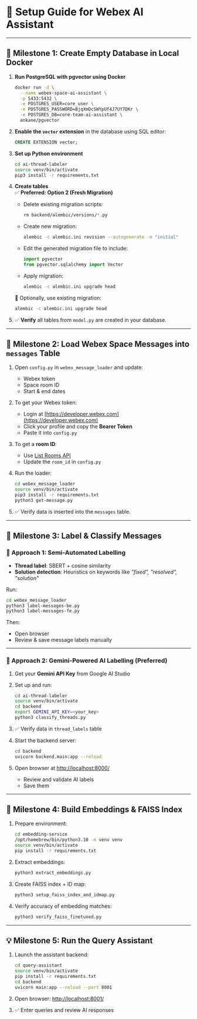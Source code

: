 # 🚀 Setup Guide for Webex AI Assistant

---

## 🧱 Milestone 1: Create Empty Database in Local Docker

1. **Run PostgreSQL with pgvector using Docker**  
   ```bash
   docker run -d \
     --name webex-space-ai-assistant \
     -p 5433:5432 \
     -e POSTGRES_USER=core_user \
     -e POSTGRES_PASSWORD=BjqXmDcSWYpUf4J7UY7DKr \
     -e POSTGRES_DB=core-team-ai-assistant \
     ankane/pgvector
   ```

2. **Enable the `vector` extension** in the database using SQL editor:
   ```sql
   CREATE EXTENSION vector;
   ```

3. **Set up Python environment**
   ```bash
   cd ai-thread-labeler
   source venv/bin/activate
   pip3 install -r requirements.txt
   ```

4. **Create tables**  
   ✅ **Preferred: Option 2 (Fresh Migration)**  
   - Delete existing migration scripts:
     ```bash
     rm backend/alembic/versions/*.py
     ```
   - Create new migration:
     ```bash
     alembic -c alembic.ini revision --autogenerate -m "initial"
     ```
   - Edit the generated migration file to include:
     ```python
     import pgvector
     from pgvector.sqlalchemy import Vector
     ```
   - Apply migration:
     ```bash
     alembic -c alembic.ini upgrade head
     ```

   🔁 Optionally, use existing migration:
   ```bash
   alembic -c alembic.ini upgrade head
   ```

5. ✅ **Verify** all tables from `model.py` are created in your database.

---

## 💬 Milestone 2: Load Webex Space Messages into `messages` Table

1. Open `config.py` in `webex_message_loader` and update:
   - Webex token
   - Space room ID
   - Start & end dates

2. To get your Webex token:
   - Login at [https://developer.webex.com](https://developer.webex.com)
   - Click your profile and copy the **Bearer Token**
   - Paste it into `config.py`

3. To get a **room ID**:
   - Use [List Rooms API](https://developer.webex.com/messaging/docs/api/v1/rooms/list-rooms)
   - Update the `room_id` in `config.py`

4. Run the loader:
   ```bash
   cd webex_message_loader
   source venv/bin/activate
   pip3 install -r requirements.txt
   python3 get-message.py
   ```

5. ✅ Verify data is inserted into the `messages` table.

---

## 🧠 Milestone 3: Label & Classify Messages

### 🔹 Approach 1: Semi-Automated Labelling
- **Thread label**: SBERT + cosine similarity  
- **Solution detection**: Heuristics on keywords like _"fixed", "resolved", "solution"_

Run:
```bash
cd webex_message_loader
python3 label-messages-be.py
python3 label-messages-fe.py
```

Then:
- Open browser
- Review & save message labels manually

---

### 🔸 Approach 2: Gemini-Powered AI Labelling (Preferred)

1. Get your **Gemini API Key** from Google AI Studio
2. Set up and run:
   ```bash
   cd ai-thread-labeler
   source venv/bin/activate
   cd backend
   export GEMINI_API_KEY=<your_key>
   python3 classify_threads.py
   ```

3. ✅ Verify data in `thread_labels` table

4. Start the backend server:
   ```bash
   cd backend
   uvicorn backend.main:app --reload
   ```

5. Open browser at [http://localhost:8000/](http://localhost:8000/)
   - Review and validate AI labels
   - Save them

---

## 🧬 Milestone 4: Build Embeddings & FAISS Index

1. Prepare environment:
   ```bash
   cd embedding-service
   /opt/homebrew/bin/python3.10 -m venv venv
   source venv/bin/activate
   pip install -r requirements.txt
   ```

2. Extract embeddings:
   ```bash
   python3 extract_embeddings.py
   ```

3. Create FAISS index + ID map:
   ```bash
   python3 setup_faiss_index_and_idmap.py
   ```

4. Verify accuracy of embedding matches:
   ```bash
   python3 verify_faiss_finetuned.py
   ```

---

## 💡 Milestone 5: Run the Query Assistant

1. Launch the assistant backend:
   ```bash
   cd query-assistant
   source venv/bin/activate
   pip install -r requirements.txt
   cd backend
   uvicorn main:app --reload --port 8001
   ```

2. Open browser:
   [http://localhost:8001/](http://localhost:8001/)

3. ✅ Enter queries and review AI responses
